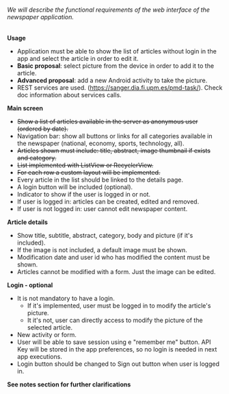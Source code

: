 ###### We will describe the functional requirements of the web interface of the newspaper application.

**Usage**
- Application must be able to show the list of articles without login in the app and select the article in order to edit it. 
- **Basic proposal**: select picture from the device in order to add it to the article.
- **Advanced proposal**: add a new Android activity to take the picture.
- REST services are used. (https://sanger.dia.fi.upm.es/pmd-task/). Check doc information about services calls.

**Main screen**
- ~~Show a list of articles available in the server as anonymous user (ordered by date).~~
- Navigation bar: show all buttons or links for all categories available in the newspaper (national, economy, sports, technology, all).
- ~~Articles shown must include: title, abstract, image thumbnail if exists and category.~~
- ~~List implemented with ListView or RecyclerView.~~
- ~~For each row a custom layout will be implemented.~~
- Every article in the list should be linked to the details page.
- A login button will be included (optional).
- Indicator to show if the user is logged in or not. 
- If user is logged in: articles can be created, edited and removed.
- If user is not logged in: user cannot edit newspaper content.

**Article details**
- Show title, subtitle, abstract, category, body and picture (if it's included).
- If the image is not included, a default image must be shown.
- Modification date and user id who has modified the content must be shown.
- Articles cannot be modified with a form. Just the image can be edited. 

**Login - optional**
- It is not mandatory to have a login. 
  - If it's implemented, user must be logged in to modify the article's picture.
  - It it's not, user can directly access to modify the picture of the selected article.
- New activity or form.
- User will be able to save session using e "remember me" button. API Key will be stored in the app preferences, so no login is needed in next app executions.
- Login button should be changed to Sign out button when user is logged in.


**See notes section for further clarifications**
